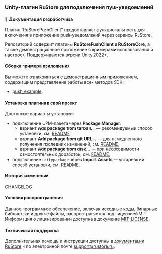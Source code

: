 ### Unity-плагин RuStore для подключения пуш-уведомлений

#### [🔗 Документация разработчика][10]

Плагин “RuStorePushClient” предоставляет функциональность для включения в приложение push-уведомлений через сервисы RuStore.

Репозиторий содержит плагины **RuStorePushClient** и **RuStoreCore**, а также демонстрационное приложение с примерами использования и настроек. Поддерживаются версии Unity 2022+.

#### Сборка примера приложения

Вы можете ознакомиться с демонстрационным приложением, содержащим представление работы всех методов SDK:
- [push_example](https://gitflic.ru/project/rustore/unity-rustore-push-sdk/file?file=push_example).

#### Установка плагина в свой проект

Доступные варианты установки:
- подключение UPM-пакета через **Package Manager**:
    - вариант **Add package from tarball...** — рекомендуемый способ установки, см. [README](https://gitflic.ru/project/rustore/unity-rustore-push-sdk/file?file=upm_tgz);
    - вариант **Add package from git URL...** — для немедленного получения последних изменений, см. [README](https://gitflic.ru/project/rustore/unity-rustore-push-sdk/file?file=ru.rustore.push);
    - вариант **Add package from disk...** — при необходимости самостоятельных доработок, см. [README](https://gitflic.ru/project/rustore/unity-rustore-push-sdk/file?file=android_libraries);
- подключение `unitypackage` через **Import Assets** — устаревший способ установки, см. [README](https://gitflic.ru/project/rustore/unity-rustore-push-sdk/file?file=unitypackages).

#### История изменений

[CHANGELOG](CHANGELOG.md)

#### Условия распространения

Данное программное обеспечение, включая исходные коды, бинарные библиотеки и другие файлы, распространяется под лицензией MIT. Информация о лицензировании доступна в документе [MIT-LICENSE](MIT-LICENSE.txt).

#### Техническая поддержка

Дополнительная помощь и инструкции доступны в [документации RuStore](https://www.rustore.ru/help/) и по электронной почте support@rustore.ru.

[10]: https://www.rustore.ru/help/sdk/push-notifications/unity/6-6-1
